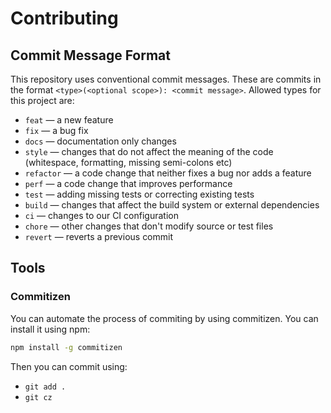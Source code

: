 # Contributing

## Commit Message Format

This repository uses conventional commit messages. These are commits in the
format `<type>(<optional scope>): <commit message>`. Allowed types for this
project are:

- `feat` &mdash; a new feature
- `fix` &mdash; a bug fix
- `docs` &mdash; documentation only changes
- `style` &mdash; changes that do not affect the meaning of the code
  (whitespace, formatting, missing semi-colons etc)
- `refactor` &mdash; a code change that neither fixes a bug nor adds a feature
- `perf` &mdash; a code change that improves performance
- `test` &mdash; adding missing tests or correcting existing tests
- `build` &mdash; changes that affect the build system or external dependencies
- `ci` &mdash; changes to our CI configuration
- `chore` &mdash; other changes that don't modify source or test files
- `revert` &mdash; reverts a previous commit

## Tools

### Commitizen

You can automate the process of commiting by using commitizen. You can install
it using npm:

```bash
npm install -g commitizen
```

Then you can commit using:

- `git add .`
- `git cz`
